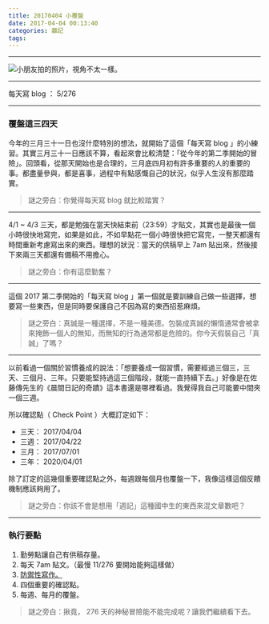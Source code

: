 ```yaml
---
title: 20170404 小覆盤
date: 2017-04-04 00:13:40
categories: 雜記
tags:
---
```

---

![小朋友拍的照片，視角不太一樣。](https://c1.staticflickr.com/4/3943/33689348581_14dabed273.jpg)

---

每天寫 blog ： 5/276

---

### 覆盤這三四天

今年的三月三十一日也沒什麼特別的想法，就開始了這個「每天寫 blog 」的小練習。其實三月三十一日應該不算，看起來會比較清楚：「從今年的第二季開始的冒險」。回頭看，從那天開始也是合理的，三月底四月初有許多重要的人的重要的事。都盡量參與，都是喜事，過程中有點感慨自己的狀況，似乎人生沒有那麼踏實。

> 謎之旁白：你覺得每天寫 blog 就比較踏實？

<!-- more -->

---

4/1 ~ 4/3 三天，都是勉強在當天快結束前（23:59）才貼文，其實也是最後一個小時很快地寫完，如果是如此，不如早點花一個小時很快把它寫完，一整天都還有時間重新考慮寫出來的東西。理想的狀況：當天的供稿早上 7am 貼出來，然後接下來兩三天都還有備稿不用擔心。

> 謎之旁白：你有這麼勤奮？

---

這個 2017 第二季開始的「每天寫 blog 」第一個就是要訓練自己做一些選擇，想要寫一些東西，但是同時要保護自己不因為寫的東西招惹麻煩。

> 謎之旁白：真誠是一種選擇，不是一種美德。包裝成真誠的懶惰通常會被拿來掩飾一個人的無知，而無知的行為通常都是危險的。你今天假裝自己「真誠」了嗎？

---

以前看過一個關於習慣養成的說法：「想要養成一個習慣，需要經過三個三，三天、三個月、三年。只要能堅持過這三個階段，就能一直持續下去。」好像是在佐藤傳先生的《晨間日記的奇蹟》這本書還是哪裡看過。我覺得我自己可能要中間夾一個三週。

所以確認點（ Check Point ）大概訂定如下：
- 三天： 2017/04/04
- 三週： 2017/04/22
- 三月： 2017/07/01
- 三年： 2020/04/01

除了訂定的這幾個重要確認點之外，每週跟每個月也覆盤一下，我像這樣這個反饋機制應該夠用了。

> 謎之旁白：你該不會是想用「週記」這種國中生的東西來混文章數吧？

---

### 執行要點

1. 勤勞點讓自己有供稿存量。
2. 每天 7am 貼文。（最慢 11/276 要開始能夠這樣做）
3. [防禦性寫作。](http://taiwan.chtsai.org/2006/11/10/fangyuxing_xiezuo/)
4. 四個重要的確認點。
5. 每週、每月的覆盤。

> 謎之旁白：揪竟， 276 天的神秘冒險能不能完成呢？讓我們繼續看下去。
